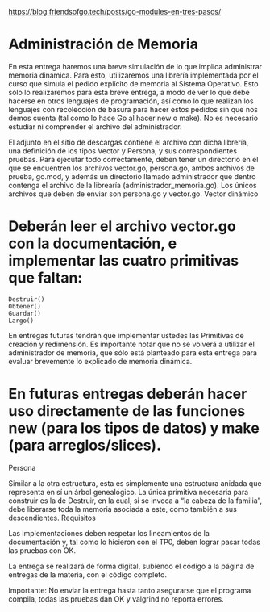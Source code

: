 https://blog.friendsofgo.tech/posts/go-modules-en-tres-pasos/


# Administración de Memoria

En esta entrega haremos una breve simulación de lo que implica administrar memoria dinámica. Para esto, utilizaremos una librería implementada por el curso que simula el pedido explícito de memoria al Sistema Operativo. Esto sólo lo realizaremos para esta breve entrega, a modo de ver lo que debe hacerse en otros lenguajes de programación, así como lo que realizan los lenguajes con recolección de basura para hacer estos pedidos sin que nos demos cuenta (tal como lo hace Go al hacer new o make). No es necesario estudiar ni comprender el archivo del administrador.

El adjunto en el sitio de descargas contiene el archivo con dicha librería, una definición de los tipos Vector y Persona, y sus correspondientes pruebas. Para ejecutar todo correctamente, deben tener un directorio en el que se encuentren los archivos vector.go, persona.go, ambos archivos de prueba, go.mod, y además un directorio llamado administrador que dentro contenga el archivo de la librearía (administrador_memoria.go). Los únicos archivos que deben de enviar son persona.go y vector.go.
Vector dinámico
# Deberán leer el archivo vector.go con la documentación, e implementar las cuatro primitivas que faltan:

    Destruir()
    Obtener()
    Guardar()
    Largo()

En entregas futuras tendrán que implementar ustedes las 
 Primitivas de creación y redimensión.
 Es importante notar que no se volverá a utilizar el administrador de memoria, que sólo está planteado para esta entrega para evaluar brevemente lo explicado de memoria dinámica.  
 # En futuras entregas deberán hacer uso directamente de las funciones new (para los tipos de datos) y make (para arreglos/slices).
Persona

Similar a la otra estructura, esta es simplemente una estructura anidada que representa en sí un árbol genealógico. La única primitiva necesaria para construir es la de Destruir, en la cual, si se invoca a “la cabeza de la familia”, debe liberarse toda la memoria asociada a este, como también a sus descendientes.
Requisitos

Las implementaciones deben respetar los lineamientos de la documentación y, tal como lo hicieron con el TP0, deben lograr pasar todas las pruebas con OK.

La entrega se realizará de forma digital, subiendo el código a la página de entregas de la materia, con el código completo.

Importante: No enviar la entrega hasta tanto asegurarse que el programa compila, todas las pruebas dan OK y valgrind no reporta errores.